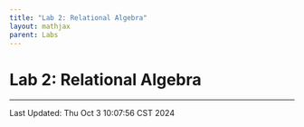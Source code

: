 ```yaml
---
title: "Lab 2: Relational Algebra"
layout: mathjax
parent: Labs
---
```


# Lab 2: Relational Algebra

---

Last Updated: Thu Oct  3 10:07:56 CST 2024